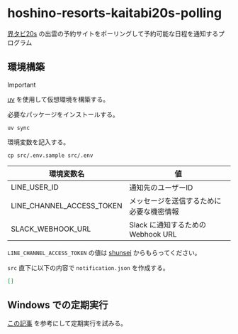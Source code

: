 # hoshino-resorts-kaitabi20s-polling

[界タビ20s](https://hoshinoresorts.com/jp/sp/kaitabi20s/) の出雲の予約サイトをポーリングして予約可能な日程を通知するプログラム

## 環境構築

> [!IMPORTANT]
> [uv](https://docs.astral.sh/uv/) を使用して仮想環境を構築する。

必要なパッケージをインストールする。

```
uv sync
```

環境変数を記入する。

```
cp src/.env.sample src/.env
```

| 環境変数名                 | 値                                       | 
| -------------------------- | ---------------------------------------- | 
| LINE_USER_ID               | 通知先のユーザーID                       | 
| LINE_CHANNEL_ACCESS_TOKEN  | メッセージを送信するために必要な機密情報 | 
| SLACK_WEBHOOK_URL          | Slack に通知するための Webhook URL     | 

`LINE_CHANNEL_ACCESS_TOKEN` の値は [shunsei](https://github.com/kimurash) からもらってください。

`src` 直下に以下の内容で `notification.json` を作成する。

```json
[]
```

## Windows での定期実行

[この記事](https://zenn.dev/t0mzenn/articles/e59395528684fe) を参考にして定期実行を試みる。
